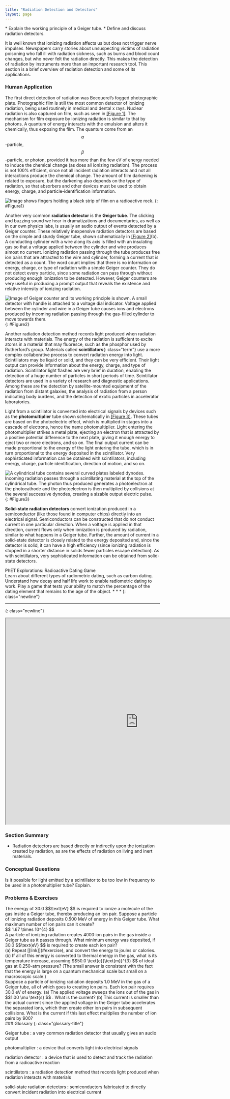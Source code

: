 ```yaml
---
title: "Radiation Detection and Detectors"
layout: page
---
```


<div class="abstract" markdown="1">
* Explain the working principle of a Geiger tube.
* Define and discuss radiation detectors.
</div>

It is well known that ionizing radiation affects us but does not trigger nerve
impulses. Newspapers carry stories about unsuspecting victims of radiation
poisoning who fall ill with radiation sickness, such as burns and blood count
changes, but who never felt the radiation directly. This makes the detection of
radiation by instruments more than an important research tool. This section is a
brief overview of radiation detection and some of its applications.

### Human Application

The first direct detection of radiation was Becquerel’s fogged photographic
plate. Photographic film is still the most common detector of ionizing
radiation, being used routinely in medical and dental x rays. Nuclear radiation
is also captured on film, such as seen in [[Figure 1]](#Figure1). The mechanism
for film exposure by ionizing radiation is similar to that by photons. A quantum
of energy interacts with the emulsion and alters it chemically, thus exposing
the film. The quantum come from an $$\alpha $$ -particle, $$\beta $$ -particle,
or photon, provided it has more than the few eV of energy needed to induce the
chemical change (as does all ionizing radiation). The process is not 100%
efficient, since not all incident radiation interacts and not all interactions
produce the chemical change. The amount of film darkening is related to
exposure, but the darkening also depends on the type of radiation, so that
absorbers and other devices must be used to obtain energy, charge, and
particle-identification information.

![Image shows fingers holding a black strip of film on a radioactive rock.](../resources/Figure_32_02_01a.jpg "Film badges contain film similar to that used in  this dental x-ray film and is sandwiched between various absorbers to determine the penetrating ability of the radiation as well as the amount. (credit: Werneuchen, Wikimedia Commons)")
{: #Figure1}

Another very common **radiation detector** is the **Geiger tube**. The clicking
and buzzing sound we hear in dramatizations and documentaries, as well as in our
own physics labs, is usually an audio output of events detected by a Geiger
counter. These relatively inexpensive radiation detectors are based on the
simple and sturdy Geiger tube, shown schematically in [[Figure 2]](#Figure2)(b).
A conducting cylinder with a wire along its axis is filled with an insulating
gas so that a voltage applied between the cylinder and wire produces almost no
current. Ionizing radiation passing through the tube produces free ion pairs
that are attracted to the wire and cylinder, forming a current that is detected
as a count. The word count implies that there is no information on energy,
charge, or type of radiation with a simple Geiger counter. They do not detect
every particle, since some radiation can pass through without producing enough
ionization to be detected. However, Geiger counters are very useful in producing
a prompt output that reveals the existence and relative intensity of ionizing
radiation.

![Image of Geiger counter and its working principle is shown. A small detector with handle is attached to a voltage dial indicator. Voltage applied between the cylinder and wire in a Geiger tube causes ions and electrons produced by incoming radiation passing through the gas-filled cylinder to move towards them.](../resources/Figure_32_02_02a.jpg "(a) Geiger counters such as this one are used for prompt monitoring of radiation levels, generally giving only relative intensity and not identifying the type or energy of the radiation. (credit: TimVickers, Wikimedia Commons) (b) Voltage applied between the cylinder and wire in a Geiger tube causes ions and electrons produced by radiation passing through the gas-filled cylinder to move towards them. The resulting current is detected and registered as a count.")
{: #Figure2}

Another radiation detection method records light produced when radiation
interacts with materials. The energy of the radiation is sufficient to excite
atoms in a material that may fluoresce, such as the phosphor used by
Rutherford’s group. Materials called **scintillators**{: class="term"} use a
more complex collaborative process to convert radiation energy into light.
Scintillators may be liquid or solid, and they can be very efficient. Their
light output can provide information about the energy, charge, and type of
radiation. Scintillator light flashes are very brief in duration, enabling the
detection of a huge number of particles in short periods of time. Scintillator
detectors are used in a variety of research and diagnostic applications. Among
these are the detection by satellite-mounted equipment of the radiation from
distant galaxies, the analysis of radiation from a person indicating body
burdens, and the detection of exotic particles in accelerator laboratories.

Light from a scintillator is converted into electrical signals by devices such
as the **photomultiplier** tube shown schematically in [[Figure 3]](#Figure3).
These tubes are based on the photoelectric effect, which is multiplied in stages
into a cascade of electrons, hence the name photomultiplier. Light entering the
photomultiplier strikes a metal plate, ejecting an electron that is attracted by
a positive potential difference to the next plate, giving it enough energy to
eject two or more electrons, and so on. The final output current can be made
proportional to the energy of the light entering the tube, which is in turn
proportional to the energy deposited in the scintillator. Very sophisticated
information can be obtained with scintillators, including energy, charge,
particle identification, direction of motion, and so on.

![A cylindrical tube contains several curved plates labeled dynodes. Incoming radiation passes through a scintillating material at the top of the cylindrical tube. The photon thus produced generates a photoelectron at the photocathode and the photoelectron is then multiplied by collisions at the several successive dynodes, creating a sizable output electric pulse.](../resources/Figure_32_02_04a.jpg "Photomultipliers use the photoelectric effect on the photocathode to convert the light output of a scintillator into an electrical signal. Each successive dynode has a more-positive potential than the last and attracts the ejected electrons, giving them more energy. The number of electrons is thus multiplied at each dynode, resulting in an easily detected output current.")
{: #Figure3}

**Solid-state radiation detectors** convert ionization produced in a
semiconductor (like those found in computer chips) directly into an electrical
signal. Semiconductors can be constructed that do not conduct current in one
particular direction. When a voltage is applied in that direction, current flows
only when ionization is produced by radiation, similar to what happens in a
Geiger tube. Further, the amount of current in a solid-state detector is closely
related to the energy deposited and, since the detector is solid, it can have a
high efficiency (since ionizing radiation is stopped in a shorter distance in
solids fewer particles escape detection). As with scintillators, very
sophisticated information can be obtained from solid-state detectors.

<div class="note" data-has-label="true"  class="interactive" data-label="" markdown="1">
<div class="title">
PhET Explorations: Radioactive Dating Game
</div>
Learn about different types of radiometric dating, such as carbon dating. Understand how decay and half life work to enable radiometric dating to work. Play a game that tests your ability to match the percentage of the dating element that remains to the age of the object. * * *
{: class="newline"}

* * *
{: class="newline"}

<div class="media" data-alt="">
<iframe width="860" height="671.4" src="https://archive.cnx.org/specials/d709a8b0-068c-11e6-bcfb-f38266817c66/radioactive-dating-game/#sim-half-life"></iframe>
</div>
</div>

### Section Summary

* Radiation detectors are based directly or indirectly upon the ionization
  created by radiation, as are the effects of radiation on living and inert
  materials.

### Conceptual Questions

<div class="exercise" data-element-type="conceptual-questions">
<div class="problem" markdown="1">
Is it possible for light emitted by a scintillator to be too low in frequency to be used in a photomultiplier tube? Explain.

</div>
</div>

### Problems &amp; Exercises

<div class="exercise" data-element-type="problems-exercises">
<div class="problem" markdown="1">
The energy of 30.0  $$\text{eV} $$
 is required to ionize a molecule of the gas inside a Geiger tube, thereby producing an ion pair. Suppose a particle of ionizing radiation deposits 0.500 MeV of energy in this Geiger tube. What maximum number of ion pairs can it create?

</div>
<div class="solution" markdown="1">
 $$ 1.67 \times 10^{4}  $$
</div>
</div>

<div class="exercise" id="exercise" data-element-type="problems-exercises">
<div class="problem"  markdown="1">
A particle of ionizing radiation creates 4000 ion pairs in the gas inside a Geiger tube as it passes through. What minimum energy was deposited, if 30.0  $$\text{eV} $$ is required to create each ion pair?

</div>
</div>

<div class="exercise"  data-element-type="problems-exercises">
<div class="problem"  markdown="1">
(a) Repeat [[link]](#exercise), and convert the energy to joules or calories. (b) If all of this energy is converted to thermal energy in the gas, what is its temperature increase, assuming  $$50.0 \text{c}{\text{m}}^{3} $$
 of ideal gas at 0.250-atm pressure? (The small answer is consistent with the fact that the energy is large on a quantum mechanical scale but small on a macroscopic scale.)

</div>
</div>

<div class="exercise"  data-element-type="problems-exercises">
<div class="problem"  markdown="1">
Suppose a particle of ionizing radiation deposits 1.0 MeV in the gas of a Geiger tube, all of which goes to creating ion pairs. Each ion pair requires 30.0 eV of energy. (a) The applied voltage sweeps the ions out of the gas in  $$1.00 \mu \text{s} $$ .
 What is the current? (b) This current is smaller than the actual current since the applied voltage in the Geiger tube accelerates the separated ions, which then create other ion pairs in subsequent collisions. What is the current if this last effect multiplies the number of ion pairs by 900?

</div>
</div>

<div class="glossary" markdown="1">
### Glossary
{: class="glossary-title"}

Geiger tube
: a very common radiation detector that usually gives an audio output

photomultiplier
: a device that converts light into electrical signals

radiation detector
: a device that is used to detect and track the radiation from a radioactive
reaction

scintillators
: a radiation detection method that records light produced when radiation
interacts with materials

solid-state radiation detectors
: semiconductors fabricated to directly convert incident radiation into
electrical current 

</div>
